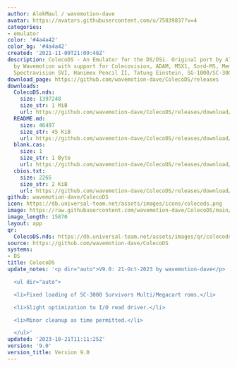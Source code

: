 ```yaml
---
author: AlekMaul / wavemotion-dave
avatar: https://avatars.githubusercontent.com/u/75039837?v=4
categories:
- emulator
color: '#4a4a42'
color_bg: '#4a4a42'
created: '2021-11-09T21:09:48Z'
description: ColecoDS - An Emulator for the DS/DSi. Original port by Alekmaul. Phoenix-Edition
  by Wavemotion with support for Colecovision, ADAM, MSX1, Sord-M5, Memotech MTX,
  Spectravision SVI, Hanimex Pencil II, Tatung Einstein, SG-1000/SC-3000 and the Creativision.
download_page: https://github.com/wavemotion-dave/ColecoDS/releases
downloads:
  ColecoDS.nds:
    size: 1397248
    size_str: 1 MiB
    url: https://github.com/wavemotion-dave/ColecoDS/releases/download/9.0/ColecoDS.nds
  README.md:
    size: 46497
    size_str: 45 KiB
    url: https://github.com/wavemotion-dave/ColecoDS/releases/download/9.0/README.md
  blank.cas:
    size: 1
    size_str: 1 Byte
    url: https://github.com/wavemotion-dave/ColecoDS/releases/download/9.0/blank.cas
  cbios.txt:
    size: 2265
    size_str: 2 KiB
    url: https://github.com/wavemotion-dave/ColecoDS/releases/download/9.0/cbios.txt
github: wavemotion-dave/ColecoDS
icon: https://db.universal-team.net/assets/images/icons/colecods.png
image: https://raw.githubusercontent.com/wavemotion-dave/ColecoDS/main/arm9/gfx_data/pdev_tbg0.png
image_length: 15870
layout: app
qr:
  ColecoDS.nds: https://db.universal-team.net/assets/images/qr/colecods-nds.png
source: https://github.com/wavemotion-dave/ColecoDS
systems:
- DS
title: ColecoDS
update_notes: '<p dir="auto">V9.0: 21-Oct-2023 by wavemotion-dave</p>

  <ul dir="auto">

  <li>Fixed loading of SC-3000 Survivors Multi/Megacart roms.</li>

  <li>Slight optimization to I/O read driver.</li>

  <li>Minor cleanup as time permitted.</li>

  </ul>'
updated: '2023-10-21T11:11:25Z'
version: '9.0'
version_title: Version 9.0
---
```

